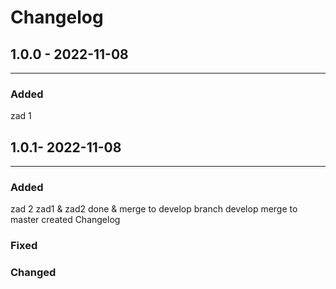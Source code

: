 # Changelog

## 1.0.0 - 2022-11-08
---

### Added

zad 1

## 1.0.1- 2022-11-08
---

### Added

zad 2
zad1 & zad2 done & merge to develop
branch develop merge to master
created Changelog

### Fixed

### Changed
